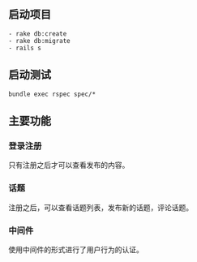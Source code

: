 

## 启动项目

```
- rake db:create
- rake db:migrate
- rails s
```

## 启动测试

```
bundle exec rspec spec/*
```

## 主要功能
### 登录注册
只有注册之后才可以查看发布的内容。

### 话题
注册之后，可以查看话题列表，发布新的话题，评论话题。

### 中间件
使用中间件的形式进行了用户行为的认证。